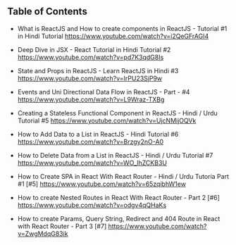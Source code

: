 ## Table of Contents

- What is ReactJS and How to create components in ReactJS - Tutorial #1 in Hindi Tutorial 
https://www.youtube.com/watch?v=i2QeGFrAGI4

- Deep Dive in JSX - React Tutorial in Hindi Tutorial #2 
https://www.youtube.com/watch?v=pd7K3qdG8Is

- State and Props in ReactJS - Learn ReactJS in Hindi #3 
https://www.youtube.com/watch?v=IrPU23SjP9w

- Events and Uni Directional Data Flow in ReactJS - Part - #4 
https://www.youtube.com/watch?v=L9Wraz-TXBg

- Creating a Stateless Functional Component in ReactJS - Hindi / Urdu Tutorial #5 
https://www.youtube.com/watch?v=UjcNMijOQVk

- How to Add Data to a List in ReactJS - Hindi Tutorial #6 
https://www.youtube.com/watch?v=Brzgy2nO-A0

- How to Delete Data from a List in ReactJS - Hindi / Urdu Tutorial #7 
https://www.youtube.com/watch?v=WO_IhZCKB3U

- How to Create SPA in React With React Router - Hindi / Urdu Tutoria Part #1 [#5] 
https://www.youtube.com/watch?v=65zqibhW1ew

- How to create Nested Routes in React With React Router - Part 2 [#6] 
https://www.youtube.com/watch?v=odgv4qQHaKs

- How to create Params, Query String, Redirect and 404 Route in React with React Router - Part 3 [#7] 
https://www.youtube.com/watch?v=ZwgMdqG83ik
